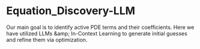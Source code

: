 # Equation_Discovery-LLM
Our main goal is to identify active PDE terms and their coefficients. Here we have utilized LLMs \&amp; In-Context Learning  to generate initial  guesses and refine them via optimization.
